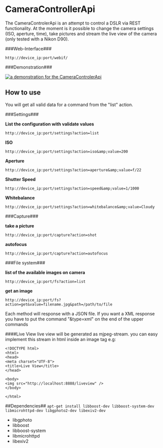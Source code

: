 CameraControllerApi
===================
The CameraControlerApi is an attempt to control a DSLR via REST functionality. At the moment is it possible
to change the camera settings (ISO, aperture, time), take pictures and stream the live view of the camera (only tested with a Nikon D90).

###Web-Interface###

`http://device_ip:port/webif/`


###Demonstration###

[![a demonstration for the CameraControlerApi](http://img.youtube.com/vi/tkMP7_gnoiU/3.jpg)](http://www.youtube.com/watch?v=tkMP7_gnoiU)


How to use
-----------
You will get all valid data for a command from the "list" action.

###Settings###

**List the configuration with validate values**

`http://device_ip:port/settings?action=list`



**ISO**

`http://device_ip:port/settings?action=iso&amp;value=200`



**Aperture**

`http://device_ip:port/settings?action=aperture&amp;value=f/22`



**Shutter Speed**

`http://device_ip:port/settings?action=speed&amp;value=1/1000`



**Whitebalance**

`http://device_ip:port/settings?action=whitebalance&amp;value=Cloudy`



###Capture###

**take a picture**

`http://device_ip:port/capture?action=shot`



**autofocus**

`http://device_ip:port/capture?action=autofocus`


###File system###

**list of the available images on camera**

`http://device_ip:port/fs?action=list`



**get an image**

`http://device_ip:port/fs?action=get&value=filename.jpg&path=/path/to/file`




Each method will response with a JSON file. If you want a XML response you have to put the command "&amp;type=xml" on the end of the upper commands


####Live View
live view will be generated as mjpeg-stream. you can easy implement this stream in html inside an image tag e.g:
```
<!DOCTYPE html>
<html>
<head>
<meta charset="UTF-8">
<title>Live View</title>
</head>

<body>
<img src="http://localhost:8888/liveview" />
</body>

</html>
```



##Dependencies##
```apt-get install libboost-dev libboost-system-dev libmicrohttpd-dev libgphoto2-dev libexiv2-dev```

+ libgphoto
+ libboost
+ libboost-system
+ libmicrohttpd
+ libexiv2

